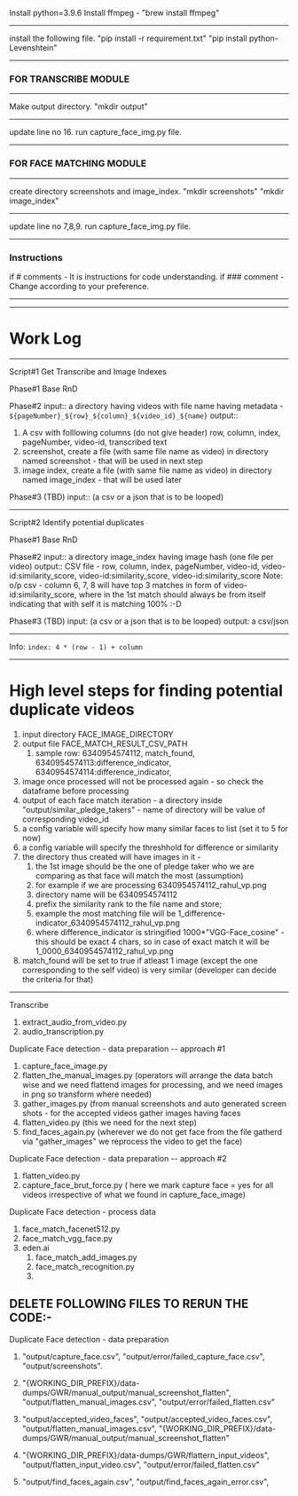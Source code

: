Install python=3.9.6
Install ffmpeg - "brew install ffmpeg"

---

install the following file.
"pip install -r requirement.txt"
"pip install python-Levenshtein"

---

### FOR TRANSCRIBE MODULE

---

Make output directory.
"mkdir output"

---

update line no 16.
run capture_face_img.py file.

---

### FOR FACE MATCHING MODULE

---

create directory screenshots and image_index.
"mkdir screenshots"
"mkdir image_index"

---

update line no 7,8,9.
run capture_face_img.py file.

---

### Instructions

if # comments - It is instructions for code understanding.
if ### comment - Change according to your preference.

---

---

# Work Log

---

Script#1 Get Transcribe and Image Indexes

Phase#1 Base RnD

Phase#2
input:: a directory having videos with file name having metadata - `${pageNumber}_${row}_${column}_${video_id}_${name}`
output::

1. A csv with folllowing columns (do not give header) row, column, index, pageNumber, video-id, transcribed text
2. screenshot, create a file (with same file name as video) in directory named screenshot - that will be used in next step
3. image index, create a file (with same file name as video) in directory named image_index - that will be used later

Phase#3 (TBD)
input:: (a csv or a json that is to be looped)

---

Script#2 Identify potential duplicates

Phase#1 Base RnD

Phase#2
input:: a directory image_index having image hash (one file per video)
output:: CSV file - row, column, index, pageNumber, video-id, video-id:similarity_score, video-id:similarity_score, video-id:similarity_score
Note: o/p csv - column 6, 7, 8 will have top 3 matches in form of video-id:similarity_score, where in the 1st match should always be from itself indicating that with self it is matching 100% :-D

Phase#3 (TBD)
input: (a csv or a json that is to be looped)
output: a csv/json

---

Info: `index: 4 * (row - 1) + column`

---

# High level steps for finding potential duplicate videos

1. input directory FACE_IMAGE_DIRECTORY
2. output file FACE_MATCH_RESULT_CSV_PATH
   1. sample row: 6340954574112, match_found, 6340954574113:difference_indicator, 6340954574114:difference_indicator,
3. image once processed will not be processed again - so check the dataframe before processing
4. output of each face match iteration - a directory inside "output/similar_pledge_takers" - name of directory will be value of corresponding video_id
5. a config variable will specify how many similar faces to list (set it to 5 for now)
6. a config variable will specify the threshhold for difference or similarity
7. the directory thus created will have images in it -
   1. the 1st image should be the one of pledge taker who we are comparing as that face will match the most (assumption)
   2. for example if we are processing 6340954574112_rahul_vp.png
   3. directory name will be 6340954574112
   4. prefix the similarity rank to the file name and store;
   5. example the most matching file will be 1_difference-indicator_6340954574112_rahul_vp.png
   6. where difference_indicator is stringified 1000\*"VGG-Face_cosine" - this should be exact 4 chars, so in case of exact match it will be 1_0000_6340954574112_rahul_vp.png
8. match_found will be set to true if atleast 1 image (except the one corresponding to the self video) is very similar (developer can decide the criteria for that)

---

Transcribe

1. extract_audio_from_video.py
2. audio_transcription.py

Duplicate Face detection - data preparation -- approach #1

1. capture_face_image.py
2. flatten_the_manual_images.py (operators will arrange the data batch wise and we need flattend images for processing, and we need images in png so transform where needed)
3. gather_images.py (from manual screenshots and auto generated screen shots - for the accepted videos gather images having faces
4. flatten_video.py (this we need for the next step)
5. find_faces_again.py (wherever we do not get face from the file gatherd via "gather_images" we reprocess the video to get the face)

Duplicate Face detection - data preparation -- approach #2

1. flatten_video.py
2. capture_face_brut_force.py ( here we mark capture face = yes for all videos irrespective of what we found in capture_face_image)

Duplicate Face detection - process data

1. face_match_facenet512.py
2. face_match_vgg_face.py
3. eden.ai
   1. face_match_add_images.py
   2. face_match_recognition.py
   3.

## DELETE FOLLOWING FILES TO RERUN THE CODE:-

Duplicate Face detection - data preparation

1. "output/capture_face.csv",
   "output/error/failed_capture_face.csv",
   "output/screenshots".

2. "{WORKING_DIR_PREFIX}/data-dumps/GWR/manual_output/manual_screenshot_flatten",
   "output/flatten_manual_images.csv",
   "output/error/failed_flatten.csv"

3. "output/accepted_video_faces",
   "output/accepted_video_faces.csv",
   "output/flatten_manual_images.csv",
   "{WORKING_DIR_PREFIX}/data-dumps/GWR/manual_output/manual_screenshot_flatten"

4. "{WORKING_DIR_PREFIX}/data-dumps/GWR/flattern_input_videos",
   "output/flatten_input_video.csv",
   "output/error/failed_flatten.csv"

5. "output/find_faces_again.csv", "output/find_faces_again_error.csv",
